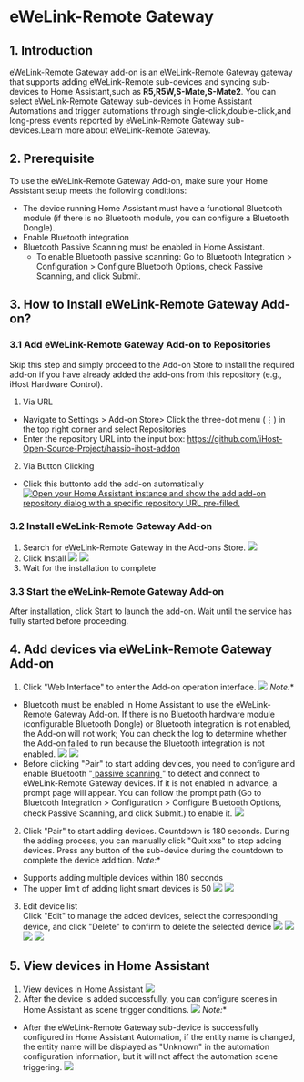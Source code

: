 # eWeLink-Remote Gateway
## 1. Introduction
eWeLink-Remote Gateway add-on is an eWeLink-Remote Gateway gateway that supports adding eWeLink-Remote sub-devices and syncing sub-devices  to Home Assistant,such as **R5,R5W,S-Mate,S-Mate2**. You can select eWeLink-Remote Gateway sub-devices in Home Assistant Automations and trigger automations through single-click,double-click,and long-press events reported by eWeLink-Remote Gateway sub-devices.Learn more about eWeLink-Remote Gateway.

## 2. Prerequisite
To use the eWeLink-Remote Gateway Add-on, make sure your Home Assistant setup meets the following conditions:
- The device running Home Assistant must have a functional Bluetooth module (if there is no Bluetooth module, you can configure a Bluetooth Dongle).
- Enable Bluetooth integration
- Bluetooth Passive Scanning must be enabled in Home Assistant.
    - To enable Bluetooth passive scanning: 
    Go to Bluetooth Integration > Configuration > Configure Bluetooth Options, check Passive Scanning, and click Submit. 

## 3. How to Install eWeLink-Remote Gateway Add-on?
### 3.1 Add eWeLink-Remote Gateway Add-on to Repositories
Skip this step and simply proceed to the Add-on Store to install the required add-on if you have already added the add-ons from this repository (e.g., iHost Hardware Control).
1. Via URL
- Navigate to Settings > Add-on Store> Click the three-dot menu (⋮) in the top right corner and select Repositories
- Enter the repository URL into the input box: https://github.com/iHost-Open-Source-Project/hassio-ihost-addon
2. Via Button Clicking
- Click this buttonto add the add-on automatically    
[![Open your Home Assistant instance and show the add add-on repository dialog with a specific repository URL pre-filled.](https://my.home-assistant.io/badges/supervisor_add_addon_repository.svg)](https://my.home-assistant.io/redirect/supervisor_add_addon_repository/?repository_url=https%3A%2F%2Fgithub.com%2FiHost-Open-Source-Project%2Fhassio-ihost-addon)
### 3.2 Install eWeLink-Remote Gateway Add-on
1.    Search for eWeLink-Remote Gateway in the Add-ons Store.
![](https://raw.githubusercontent.com/iHost-Open-Source-Project/hassio-ihost-addon/master/hassio-ihost-ewelink-remote/images/find.png)
2.    Click Install
![](https://raw.githubusercontent.com/iHost-Open-Source-Project/hassio-ihost-addon/master/hassio-ihost-ewelink-remote/images/stall.png)
![](https://raw.githubusercontent.com/iHost-Open-Source-Project/hassio-ihost-addon/master/hassio-ihost-ewelink-remote/images/open_web_ui1.png)
3.   Wait for the installation to complete
### 3.3 Start the eWeLink-Remote Gateway Add-on
After installation, click Start to launch the add-on. Wait until the service has fully started before proceeding.
## 4. Add devices via eWeLink-Remote Gateway Add-on
1.  Click "Web Interface" to enter the Add-on operation interface.
![](https://raw.githubusercontent.com/iHost-Open-Source-Project/hassio-ihost-addon/master/hassio-ihost-ewelink-remote/images/open_web_ui.png)
**Note*:**
- Bluetooth must be enabled in Home Assistant to use the eWeLink-Remote Gateway Add-on. If there is no Bluetooth hardware module (configurable Bluetooth Dongle) or Bluetooth integration is not enabled, the Add-on will not work;
You can check the log to determine whether the Add-on failed to run because the Bluetooth integration is not enabled. 
![](https://raw.githubusercontent.com/iHost-Open-Source-Project/hassio-ihost-addon/master/hassio-ihost-ewelink-remote/images/Log-image.png)
![](https://raw.githubusercontent.com/iHost-Open-Source-Project/hassio-ihost-addon/master/hassio-ihost-ewelink-remote/images/Log-Blue.png)
- Before clicking "Pair" to start adding devices, you need to configure and enable Bluetooth "[ passive scanning ](https://www.home-assistant.io/integrations/bluetooth/#passive-scanning)  " to detect and connect to eWeLink-Remote Gateway devices. If it is not enabled in advance, a prompt page will appear. You can follow the prompt path (Go to Bluetooth Integration > Configuration > Configure Bluetooth Options, check Passive Scanning, and click Submit.) to enable it.
![](https://raw.githubusercontent.com/iHost-Open-Source-Project/hassio-ihost-addon/master/hassio-ihost-ewelink-remote/images/passive_scanning.png)
2.  Click "Pair" to start adding devices. 
Countdown is 180 seconds. During the adding process, you can manually click "Quit xxs" to stop adding devices. Press any button of the sub-device during the countdown to complete the device addition. 
**Note*:**
- Supports adding multiple devices within 180 seconds
- The upper limit of adding light smart devices is 50
![](https://raw.githubusercontent.com/iHost-Open-Source-Project/hassio-ihost-addon/master/hassio-ihost-ewelink-remote/images/Pair.png)
![](https://raw.githubusercontent.com/iHost-Open-Source-Project/hassio-ihost-addon/master/hassio-ihost-ewelink-remote/images/add_device.png)
3.  Edit device list  
Click "Edit" to manage the added devices, select the corresponding device, and click "Delete" to confirm to delete the selected device
![](https://raw.githubusercontent.com/iHost-Open-Source-Project/hassio-ihost-addon/master/hassio-ihost-ewelink-remote/images/Edit.png)
![](https://raw.githubusercontent.com/iHost-Open-Source-Project/hassio-ihost-addon/master/hassio-ihost-ewelink-remote/images/Del.png)
![](https://raw.githubusercontent.com/iHost-Open-Source-Project/hassio-ihost-addon/master/hassio-ihost-ewelink-remote/images/Del_1.png)
![](https://raw.githubusercontent.com/iHost-Open-Source-Project/hassio-ihost-addon/master/hassio-ihost-ewelink-remote/images/device_deleted.png)
## 5. View devices in Home Assistant
1. View devices in Home Assistant
![](https://raw.githubusercontent.com/iHost-Open-Source-Project/hassio-ihost-addon/master/hassio-ihost-ewelink-remote/images/HA_device.png)
2. After the device is added successfully, you can configure scenes in Home Assistant as scene trigger conditions.
![](https://raw.githubusercontent.com/iHost-Open-Source-Project/hassio-ihost-addon/master/hassio-ihost-ewelink-remote/images/Sence.png)
**Note*:**
- After the eWeLink-Remote Gateway sub-device is successfully configured in Home Assistant Automation, if the entity name is changed, the entity name will be displayed as "Unknown" in the automation configuration information, but it will not affect the automation scene triggering.
![](https://raw.githubusercontent.com/iHost-Open-Source-Project/hassio-ihost-addon/master/hassio-ihost-ewelink-remote/images/UNknow.png)